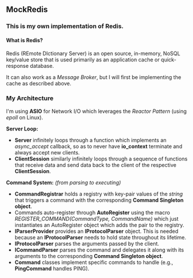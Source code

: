 ## MockRedis
### This is my own implementation of Redis.

#### What is Redis?

Redis (REmote DIctionary Server) is an open source, in-memory, NoSQL key/value store that is used primarily as an application cache or quick-response database.

It can also work as a *Message Broker*, but I will first be implementing the cache as described above.

### My Architecture

I'm using **ASIO** for Network I/O which leverages the *Reactor Pattern* (using *epoll* on Linux).

**Server Loop:**

* **Server** infinitely loops through a function which implements an *async_accept* callback, so as to never have **io_context** terminate and always accept new clients.
* **ClientSession** similarly infinitely loops through a sequence of functions that receive data and send data back to the client of the respective **ClientSession**.

**Command System:** *(from parsing to executing)*

* **CommandRegistrar** holds a registry with key-pair values of the *string* that triggers a command with the corresponding **Command Singleton object**.
* Commands auto-register through **AutoRegister** using the macro *REGISTER_COMMAND(CommandType, CommandName)* which just instantiates an AutoRegister object which adds the pair to the registry.
* **IParserProvider** provides an **IProtocolParser** object. This is needed because an **IProtocolParser** needs to hold state throughout its lifetime.
* **IProtocolParser** parses the arguments passed by the client.
* **ICommandParser** parses the command and delegates it along with its arguments to the corresponding **Command Singleton object**.
* **Command** classes implement specific commands to handle (e.g., **PingCommand** handles PING).
